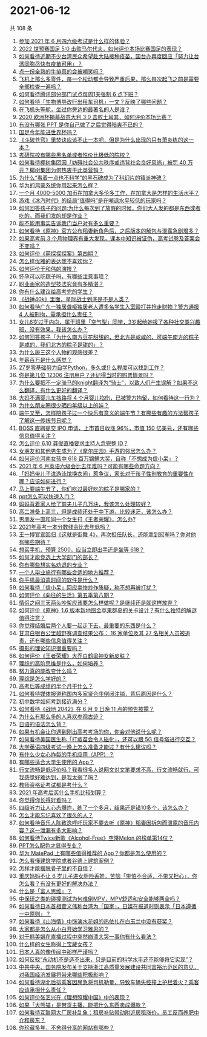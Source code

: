# 2021-06-12

共 108 条

<!-- BEGIN -->
<!-- 最后更新时间 Sat Jun 12 2021 12:06:27 GMT+0800 (China Standard Time) -->

1. [参加 2021 年 6 月四六级考试是什么样的体验？](https://www.zhihu.com/question/464588488)
2. [2022 世预赛国足 5:0
   击败马尔代夫，如何评价本场比赛国足的表现？](https://www.zhihu.com/question/464568249)
3. [如何看待近期不少台湾民众希望赴大陆接种疫苗，国台办再度回应「努力让台湾同胞尽快有疫苗可用」？](https://www.zhihu.com/question/464418798)
4. [点一份全熟的牛排真的会被嘲笑吗？](https://www.zhihu.com/question/58762730)
5. [飞机上那么多零件，每一个松动都会导致严重后果，那么每次起飞之前是需要全部检查一遍吗？](https://www.zhihu.com/question/463612668)
6. [如何看待腾讯部分部门试点每周1天强制 6 点下班？](https://www.zhihu.com/question/464450515)
7. [如何看待「生物博导改行出租车司机」一文？反映了哪些问题？](https://www.zhihu.com/question/464508365)
8. [在飞机头等舱，坐过你旁边的最著名的人是谁？](https://www.zhihu.com/question/359274010)
9. [2020 欧洲杯揭幕战意大利 3:0
   击败土耳其，如何评价本场比赛？](https://www.zhihu.com/question/464454217)
10. [有没有哪张 PPT 是你自己做了之后觉得暗爽不已的？](https://www.zhihu.com/question/312454495)
11. [国足今年能进世界杯吗？](https://www.zhihu.com/question/461141381)
12. [《斗破苍穹》里焚诀应该不止一本吧，但是为什么出现的只有萧炎练的这一本？](https://www.zhihu.com/question/464059396)
13. [考研院校有哪些黑名单或者性价比极低的院校？](https://www.zhihu.com/question/280848134)
14. [如何看待椰树集团因「妨碍社会公共秩序或违背社会良好风尚」被罚 40
    万元？椰树集团为何热衷于此类营销？](https://www.zhihu.com/question/464473879)
15. [为什么“看着一点也不科学”的黑石碑成为了科幻片的镇派神碑？](https://www.zhihu.com/question/311303973)
16. [华为的鸿蒙系统你用起来怎么样？](https://www.zhihu.com/question/459846239)
17. [一个月 4000-5000
    加币在加拿大多伦多工作，在加拿大是怎样的生活水平？](https://www.zhihu.com/question/307481892)
18. [游戏《冰汽时代》的结局“值得吗”是在嘲讽水平较低的玩家吗？](https://www.zhihu.com/question/463216099)
19. [如何回答孩子的问题:为什么每次到了放假的时候，你们大人发的都是东西或者吃的，而我们发的却是作业？](https://www.zhihu.com/question/264436872)
20. [能不能用事实告诉我门当户对有多么重要？](https://www.zhihu.com/question/279552421)
21. [如何看待《原神》官方公布稻妻新角色后，之后版本的解包与泄露急剧增多？](https://www.zhihu.com/question/463840890)
22. [如果高考前 3
    个月物理界有重大发现，课本中知识被证伪，高考试卷及答案会不变吗？](https://www.zhihu.com/question/463553981)
23. [如何评价《萌探探探案》第四期？](https://www.zhihu.com/question/463818200)
24. [怎么样优雅的表达我不喜欢你？](https://www.zhihu.com/question/458082503)
25. [如何评价于和伟的演技？](https://www.zhihu.com/question/48335002)
26. [怀孕可以吃粽子吗，有哪些注意事项？](https://www.zhihu.com/question/454782677)
27. [职业画家的造型技法究竟有多精湛？](https://www.zhihu.com/question/273919371)
28. [你有什么建议给高考完的学生？](https://www.zhihu.com/question/464333783)
29. [《战锤40k》里面，星际战士到底是不是人类？](https://www.zhihu.com/question/459046677)
30. [如何看待广东一独居聋哑独居老人遭多名学生入室殴打并抢走财物？警方通报 4
    人被刑拘，需承担什么责任？](https://www.zhihu.com/question/464245440)
31. [女儿6岁过于内向，属于班里「空气型」同学，3岁起给她报了各种社交类兴趣班，没有效果，我该怎么办？](https://www.zhihu.com/question/464021053)
32. [如何回答孩子「为什么南方豆花甜甜的，但北方是咸咸的，可端午南方的粽子是咸的，我们北方的粽子是甜的」？](https://www.zhihu.com/question/463726781)
33. [为什么唐三这个人物的观感很差？](https://www.zhihu.com/question/462263899)
34. [年薪百万是什么感觉？](https://www.zhihu.com/question/394637216)
35. [27岁零基础努力自学Python，多久或什么程度可以找到工作？](https://www.zhihu.com/question/27690970)
36. [你是第几位 12306 注册用户？还记得当时的购票情景吗？](https://www.zhihu.com/question/464291082)
37. [为什么要把不一定骑马的knight翻译为“骑士”，以致人们产生误解？如果不这么翻译，有什么更好的翻译？](https://www.zhihu.com/question/454202202)
38. [大妈不满婴儿车挡路将 4
    个月婴儿掐伤，已被警方拘留，如何看待这一行为？](https://www.zhihu.com/question/464404071)
39. [为什么朋友圈很少晒四年级以上的娃？](https://www.zhihu.com/question/462953490)
40. [端午又至，怎样陪孩子过一个快乐有意义的端午节？有哪些有趣的方法帮孩子了解这一传统节日呢？](https://www.zhihu.com/question/460455724)
41. [BOSS 直聘提交 IPO 申请，上市首日收涨 96%，市值 150
    亿美元，还有哪些信息值得关注？](https://www.zhihu.com/question/461136197)
42. [怎么评价 6.10 龚俊直播要求主持人念完整 ID？](https://www.zhihu.com/question/464365051)
43. [女朋友和其他男生成为了《摩尔庄园》手游的邻居怎么办？](https://www.zhihu.com/question/463203335)
44. [如何评价河南女孩中 618
    百万锦鲤大奖，自称「不想成为信小呆」？](https://www.zhihu.com/question/464239351)
45. [2021 年 6 月英语六级会比去年难吗？可能有哪些命题方向？](https://www.zhihu.com/question/463305154)
46. [「妈妈带儿子进游泳馆换衣间」惹争议，家长对于孩子性别教育的重要性在哪？应该如何进行？](https://www.zhihu.com/question/464095184)
47. [马上要端午节了，你们吃过最好吃的粽子是哪家的？](https://www.zhihu.com/question/463583026)
48. [ppt怎么可以快速入门？](https://www.zhihu.com/question/344423145)
49. [妈妈背着家人给了前夫儿子几万块，我该怎么处理较好？](https://www.zhihu.com/question/463949860)
50. [高二准备上高三，但是成绩还处于中下游，比较迷茫，该怎么办？](https://www.zhihu.com/question/462126835)
51. [男朋友一直和同一个女生打《王者荣耀》，怎么办?](https://www.zhihu.com/question/452772078)
52. [2021年高考一本分数线会比去年低吗？](https://www.zhihu.com/question/464003745)
53. [王一博官宣回归《这就是街舞
    4》，再次担任队长，还能拿到冠军吗？你对他有哪些期待？](https://www.zhihu.com/question/464293874)
54. [想买手机，预算 2500，应当立即出手还是坐等 618？](https://www.zhihu.com/question/449010803)
55. [如何才能竞选上大学部门的部长？](https://www.zhihu.com/question/366935090)
56. [你有哪些想实名劝退的专业？](https://www.zhihu.com/question/463744125)
57. [一个人毕业旅行有哪些合适的地方推荐？](https://www.zhihu.com/question/462789810)
58. [你手机最消遣时间的软件是什么？](https://www.zhihu.com/question/355195888)
59. [如何看待「信小呆」回应卖惨炒作质疑，称不想再被打扰？](https://www.zhihu.com/question/463236322)
60. [如何评价《向往的生活》第五季第八期？](https://www.zhihu.com/question/464403699)
61. [情侣之间三天两头吵架应该要怎么样做呢？是继续还是就这样放弃？](https://www.zhihu.com/question/306964200)
62. [如何评价《原神》1.6
    版本新地图金苹果群岛的关卡设计？有什么独特的解谜值得注意？](https://www.zhihu.com/question/464407978)
63. [你觉得结婚后两个人要一起走下去，最重要的东西是什么？](https://www.zhihu.com/question/462707693)
64. [甘肃白银百公里越野赛调查结果公布： 16 家单位及其 27
    名相关人员被追责，还有哪些信息值得关注？](https://www.zhihu.com/question/464487115)
65. [摄影的理论知识很重要吗？](https://www.zhihu.com/question/440382270)
66. [如何评价《王者荣耀》大乔白鹤梁神女新皮肤？](https://www.zhihu.com/question/464267687)
67. [理综的高阶思维是什么，如何培养？](https://www.zhihu.com/question/287426676)
68. [努力真的能改变什么吗？](https://www.zhihu.com/question/463071441)
69. [理综是怎么学好的？](https://www.zhihu.com/question/384748313)
70. [高考后等成绩的半个月干什么？](https://www.zhihu.com/question/463996138)
71. [如何看待媒体报道称国内多家贤合庄倒闭注销，背后原因是什么？](https://www.zhihu.com/question/464128187)
72. [初中数学如何考到接近满分？](https://www.zhihu.com/question/268169984)
73. [如何看待《战地 2042》在 6 月 9 日晚 11
    点的预告披露？](https://www.zhihu.com/question/464165512)
74. [为什么有那么多的人喜欢参观古迹？](https://www.zhihu.com/question/290915559)
75. [日语的语法怎么背？](https://www.zhihu.com/question/352141891)
76. [如果有机会让你遇到刚出高考考场的你，你会对他说什么呢？](https://www.zhihu.com/question/464165757)
77. [如何看待美国医生称「打疫苗会令人磁化」，还可以跟 5G
    信号塔进行交互？](https://www.zhihu.com/question/464299413)
78. [大学英语四级考试一晚上怎么准备才能过？有什么建议吗？](https://www.zhihu.com/question/360759673)
79. [有什么少女心炸裂的手机应用（APP）？](https://www.zhihu.com/question/307170527)
80. [有哪些适合大学生使用的 App？](https://www.zhihu.com/question/21482079)
81. [行文流畅是低评价吗？我看很多人说网文对文笔要求不高，行文流畅就行，可我感觉好难达到，是我太弱了吗？](https://www.zhihu.com/question/463769238)
82. [教师资格证考试都是考什么？](https://www.zhihu.com/question/314936018)
83. [2021 年高考后买什么手机比较划算？](https://www.zhihu.com/question/463714731)
84. [你觉得你长得好看吗？](https://www.zhihu.com/question/429414606)
85. [四级听力让人心态爆炸，练了一个多月，结果还是错10多个，该怎么办？](https://www.zhihu.com/question/433197471)
86. [怎么才能忘记喜欢了很久的人？](https://www.zhihu.com/question/456682944)
87. [如何看待音乐人陈致逸呼吁玩家不要去听《原神》稻妻因拆包而泄露的音乐内容？这一泄漏有多大影响？](https://www.zhihu.com/question/464281976)
88. [如何看待Twice新歌《Alcohol-Free》空降Melon
    的榜单第14位？](https://www.zhihu.com/question/464114702)
89. [PPT怎么配色才显得专业？](https://www.zhihu.com/question/22054234)
90. [华为 MatePad 上有哪些值得推荐的
    App？你都是怎么使用的？](https://www.zhihu.com/question/464395063)
91. [怎么看懂建筑学院或者谷德上建筑案例？](https://www.zhihu.com/question/461555865)
92. [怎样才能摆脱骨子里的不自信？](https://www.zhihu.com/question/327333707)
93. [重庆妈妈不让 6
    岁儿子进女厕险丢娃，苦恼「带怕不合适，不带又担心」，你怎么看？有没有更好的解决办法？](https://www.zhihu.com/question/463835106)
94. [什么是「富人思维」？](https://www.zhihu.com/question/26980854)
95. [中保研之类的碰撞测试为何难倒MPV，MPV舒适和安全能够两全吗？](https://www.zhihu.com/question/459111403)
96. [如何看待日本首相菅义伟称台湾为「国家」，日媒在报道时则表示「日本遵循一中原则」？](https://www.zhihu.com/question/464290695)
97. [如何看待《山海情》中饰演水花姐的热依扎在白玉兰中没有获奖？](https://www.zhihu.com/question/464344108)
98. [大家都是怎么从小白开始学习雅思的？](https://www.zhihu.com/question/288558270)
99. [对于韩美娟在直播过程中突然崩溃大哭一事你有什么看法？](https://www.zhihu.com/question/463914779)
100. [什么样的女生称得上宝藏女孩？](https://www.zhihu.com/question/315331056)
101. [日本人真的像传闻中那样严谨吗？](https://www.zhihu.com/question/20347612)
102. [如何反驳“永动机不是造不出来，只是目前的科学水平还不能够将它实现”？](https://www.zhihu.com/question/459256609)
103. [中共中央、国务院发布关于支持浙江高质量发展建设共同富裕示范区的意见，对我国经济发展将带来哪些积极影响？](https://www.zhihu.com/question/464319522)
104. [如何看待湖北后排乘客因尿急将司机勒晕，导致车辆失控撞上护栏着火？乘客应该承担什么责任？](https://www.zhihu.com/question/463527409)
105. [如何评价张艺兴在《理想照耀中国》中的表现？](https://www.zhihu.com/question/464195351)
106. [如果「大熊猫」是带货主播，能把什么东西卖成爆款？](https://www.zhihu.com/question/464055248)
107. [如何看待互联网大厂房补乱象：租房补贴带动附近房租涨价，员工反而养肥中介和房东？](https://www.zhihu.com/question/464358170)
108. [你珍藏多年，不舍得分享的网站有哪些？](https://www.zhihu.com/question/387667065)

<!-- END -->
